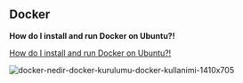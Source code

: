 ## Docker


**How do I install and run Docker on Ubuntu?!**

[How do I install and run Docker on Ubuntu?!](https://github.com/nehadjsh/Docker/issues/1)


![docker-nedir-docker-kurulumu-docker-kullanimi-1410x705](https://github.com/nehadjsh/Docker/assets/110977321/9c5d692e-ebc8-43e7-8dda-77c25c6f9229)
